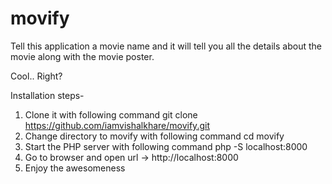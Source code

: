 # movify
Tell this application a movie name and it will tell you all the details about the movie along with the movie poster.

Cool.. Right?

Installation steps-
1. Clone it with following command
  git clone https://github.com/iamvishalkhare/movify.git
2. Change directory to movify with following command
  cd movify
3. Start the PHP server with following command
  php -S localhost:8000
4. Go to browser and open url -> http://localhost:8000
5. Enjoy the awesomeness
